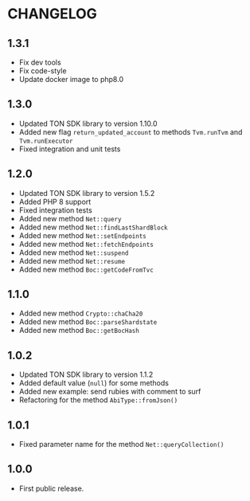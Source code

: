 CHANGELOG
=========

1.3.1
-----
* Fix dev tools
* Fix code-style
* Update docker image to php8.0

1.3.0
-----
* Updated TON SDK library to version 1.10.0
* Added new flag `return_updated_account` to methods `Tvm.runTvm` and `Tvm.runExecutor`
* Fixed integration and unit tests

1.2.0
-----
* Updated TON SDK library to version 1.5.2
* Added PHP 8 support
* Fixed integration tests
* Added new method `Net::query` 
* Added new method `Net::findLastShardBlock` 
* Added new method `Net::setEndpoints` 
* Added new method `Net::fetchEndpoints` 
* Added new method `Net::suspend` 
* Added new method `Net::resume` 
* Added new method `Boc::getCodeFromTvc` 

1.1.0
-----
* Added new method `Crypto::chaCha20` 
* Added new method `Boc::parseShardstate` 
* Added new method `Boc::getBocHash` 

1.0.2
-----
* Updated TON SDK library to version 1.1.2
* Added default value (`null`) for some methods
* Added new example: send rubies with comment to surf
* Refactoring for the method `AbiType::fromJson()`

1.0.1
-----
* Fixed parameter name for the method `Net::queryCollection()` 

1.0.0
-----
* First public release.
